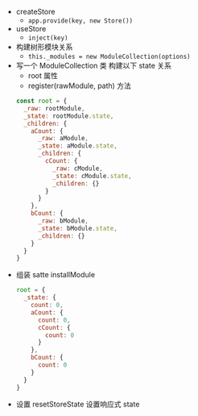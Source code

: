 - createStore
  - `app.provide(key, new Store())`
- useStore
  - `inject(key)`
- 构建树形模块关系
  - `this._modules = new ModuleCollection(options)`
- 写一个 ModuleCollection 类 构建以下 state 关系
  - root 属性
  - register(rawModule, path) 方法
  ```javascript
  const root = {
    _raw: rootModule,
    _state: rootModule.state,
    _children: {
      aCount: {
        _raw: aModule,
        _state: aModule.state,
        _children: {
          cCount: {
            _raw: cModule,
            _state: cModule.state,
            _children: {}
          }
        }
      },
      bCount: {
        _raw: bModule,
        _state: bModule.state,
        _children: {}
      }
    }
  }
  ```
- 组装 satte installModule
  ```javascript
  root = {
    _state: {
      count: 0,
      aCount: {
        count: 0,
        cCount: {
          count: 0
        }
      },
      bCount: {
        count: 0
      }
    }
  }
  ```
- 设置 resetStoreState 设置响应式 state
